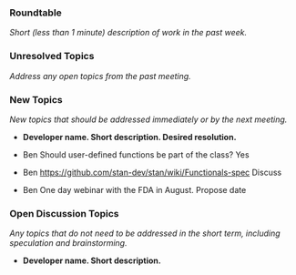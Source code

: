 ### Roundtable
_Short (less than 1 minute) description of work in the past week._

### Unresolved Topics
_Address any open topics from the past meeting._

### New Topics
_New topics that should be addressed immediately or by the next
meeting._

* __Developer name.  Short description.  Desired resolution.__

* Ben Should user-defined functions be part of the class? Yes
* Ben https://github.com/stan-dev/stan/wiki/Functionals-spec Discuss
* Ben One day webinar with the FDA in August. Propose date

### Open Discussion Topics
_Any topics that do not need to be addressed in the short term,
including speculation and brainstorming._

* __Developer name.  Short description.__


  
